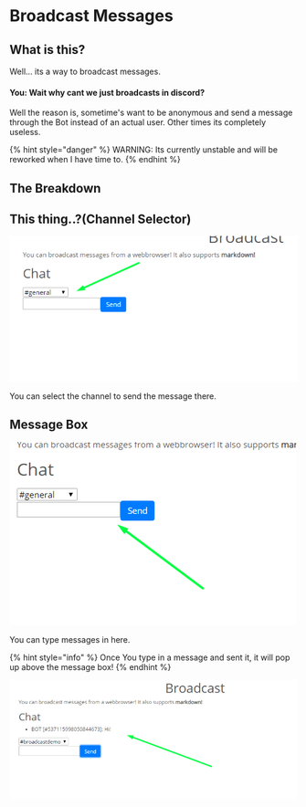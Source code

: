 # Broadcast Messages

## What is this?

Well... its a way to broadcast messages.

#### You: Wait why cant we just broadcasts in discord?

Well the reason is, sometime's want to be anonymous and send a message through the Bot instead of an actual user. Other times its completely useless.

{% hint style="danger" %}
WARNING: Its currently unstable and will be reworked when I have time to. 
{% endhint %}

## The Breakdown

## This thing..?\(Channel Selector\)

![](../.gitbook/assets/image%20%281%29.png)

You can select the channel to send the message there.

## Message Box

![](../.gitbook/assets/image%20%282%29.png)

You can type messages in here.

{% hint style="info" %}
Once You type in a message and sent it, it will pop up above the message box!
{% endhint %}

![](../.gitbook/assets/image%20%283%29.png)

